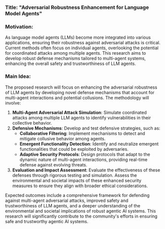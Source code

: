 ### Title: "Adversarial Robustness Enhancement for Language Model Agents"

### Motivation:
As language model agents (LLMs) become more integrated into various applications, ensuring their robustness against adversarial attacks is critical. Current methods often focus on individual agents, overlooking the potential for coordinated attacks among multiple agents. This research aims to develop robust defense mechanisms tailored to multi-agent systems, enhancing the overall safety and trustworthiness of LLM agents.

### Main Idea:
The proposed research will focus on enhancing the adversarial robustness of LLM agents by developing novel defense mechanisms that account for multi-agent interactions and potential collusions. The methodology will involve:

1. **Multi-Agent Adversarial Attack Simulation**: Simulate coordinated attacks among multiple LLM agents to identify vulnerabilities in their collective behavior.
2. **Defensive Mechanisms**: Develop and test defensive strategies, such as:
   - **Collaborative Filtering**: Implement mechanisms to detect and mitigate collusive behavior among agents.
   - **Emergent Functionality Detection**: Identify and neutralize emergent functionalities that could be exploited by adversaries.
   - **Adaptive Security Protocols**: Design protocols that adapt to the dynamic nature of multi-agent interactions, providing real-time defense against evolving threats.
3. **Evaluation and Impact Assessment**: Evaluate the effectiveness of these defenses through rigorous testing and simulation. Assess the environmental and societal impacts of these enhanced security measures to ensure they align with broader ethical considerations.

Expected outcomes include a comprehensive framework for defending against multi-agent adversarial attacks, improved safety and trustworthiness of LLM agents, and a deeper understanding of the environmental and societal implications of robust agentic AI systems. This research will significantly contribute to the community's efforts in ensuring safe and trustworthy agentic AI systems.